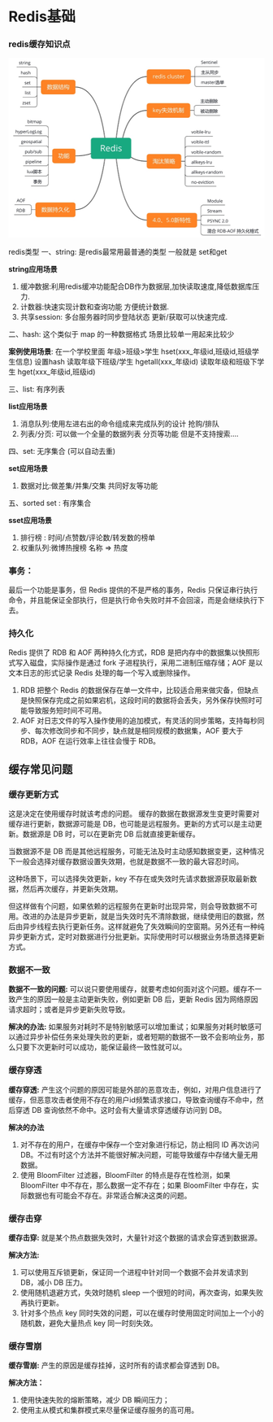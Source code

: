 # Redis基础
### redis缓存知识点
![](https://github.com/932355914/bolg/blob/master/image/redis/redis.jpeg)

redis类型
一、string: 是redis最常用最普通的类型 一般就是 set和get

**string应用场景**
1. 缓冲数据:利用redis缓冲功能配合DB作为数据层,加快读取速度,降低数据库压力.
2. 计数器:快速实现计数和查询功能 方便统计数据.
3. 共享session: 多台服务器时同步登陆状态 更新/获取可以快速完成.

二、hash: 这个类似于 map 的一种数据格式 场景比较单一用起来比较少

**案例使用场景**: 
在一个学校里面 年级>班级>学生
hset(xxx_年级id,班级id,班级学生信息) 设置hash
读取年级下班级/学生
hgetall(xxx_年级id)
读取年级和班级下学生
hget(xxx_年级id,班级id)

三、list: 有序列表

**list应用场景**
1. 消息队列:使用左进右出的命令组成来完成队列的设计 抢购/排队
2. 列表/分页: 可以做一个全量的数据列表 分页等功能 但是不支持搜索....

四、set: 无序集合 (可以自动去重)

**set应用场景**
1. 数据对比:做差集/并集/交集 共同好友等功能

五、sorted set : 有序集合

**sset应用场景**
1. 排行榜 : 时间/点赞数/评论数/转发数的榜单
2. 权重队列:微博热搜榜 名称 => 热度

### 事务：
最后一个功能是事务，但 Redis 提供的不是严格的事务，Redis 只保证串行执行命令，并且能保证全部执行，但是执行命令失败时并不会回滚，而是会继续执行下去。

### 持久化
Redis 提供了 RDB 和 AOF 两种持久化方式，RDB 是把内存中的数据集以快照形式写入磁盘，实际操作是通过 fork 子进程执行，采用二进制压缩存储；AOF 是以文本日志的形式记录 Redis 处理的每一个写入或删除操作。
1. RDB 把整个 Redis 的数据保存在单一文件中，比较适合用来做灾备，但缺点是快照保存完成之前如果宕机，这段时间的数据将会丢失，另外保存快照时可能导致服务短时间不可用。
2. AOF 对日志文件的写入操作使用的追加模式，有灵活的同步策略，支持每秒同步、每次修改同步和不同步，缺点就是相同规模的数据集，AOF 要大于 RDB，AOF 在运行效率上往往会慢于 RDB。

## 缓存常见问题
### 缓存更新方式
这是决定在使用缓存时就该考虑的问题。
缓存的数据在数据源发生变更时需要对缓存进行更新，数据源可能是 DB，也可能是远程服务。更新的方式可以是主动更新。数据源是 DB 时，可以在更新完 DB 后就直接更新缓存。

当数据源不是 DB 而是其他远程服务，可能无法及时主动感知数据变更，这种情况下一般会选择对缓存数据设置失效期，也就是数据不一致的最大容忍时间。

这种场景下，可以选择失效更新，key 不存在或失效时先请求数据源获取最新数据，然后再次缓存，并更新失效期。

但这样做有个问题，如果依赖的远程服务在更新时出现异常，则会导致数据不可用。改进的办法是异步更新，就是当失效时先不清除数据，继续使用旧的数据，然后由异步线程去执行更新任务。这样就避免了失效瞬间的空窗期。另外还有一种纯异步更新方式，定时对数据进行分批更新。实际使用时可以根据业务场景选择更新方式。

### 数据不一致
**数据不一致的问题:** 可以说只要使用缓存，就要考虑如何面对这个问题。缓存不一致产生的原因一般是主动更新失败，例如更新 DB 后，更新 Redis 因为网络原因请求超时；或者是异步更新失败导致。

**解决的办法:** 如果服务对耗时不是特别敏感可以增加重试；如果服务对耗时敏感可以通过异步补偿任务来处理失败的更新，或者短期的数据不一致不会影响业务，那么只要下次更新时可以成功，能保证最终一致性就可以。

### 缓存穿透
**缓存穿透:** 产生这个问题的原因可能是外部的恶意攻击，例如，对用户信息进行了缓存，但恶意攻击者使用不存在的用户id频繁请求接口，导致查询缓存不命中，然后穿透 DB 查询依然不命中。这时会有大量请求穿透缓存访问到 DB。

**解决的办法**
1. 对不存在的用户，在缓存中保存一个空对象进行标记，防止相同 ID 再次访问 DB。不过有时这个方法并不能很好解决问题，可能导致缓存中存储大量无用数据。
2. 使用 BloomFilter 过滤器，BloomFilter 的特点是存在性检测，如果 BloomFilter 中不存在，那么数据一定不存在；如果 BloomFilter 中存在，实际数据也有可能会不存在。非常适合解决这类的问题。


### 缓存击穿
**缓存击穿:** 就是某个热点数据失效时，大量针对这个数据的请求会穿透到数据源。

**解决方法:**
1. 可以使用互斥锁更新，保证同一个进程中针对同一个数据不会并发请求到 DB，减小 DB 压力。
2. 使用随机退避方式，失效时随机 sleep 一个很短的时间，再次查询，如果失败再执行更新。
3. 针对多个热点 key 同时失效的问题，可以在缓存时使用固定时间加上一个小的随机数，避免大量热点 key 同一时刻失效。


### 缓存雪崩
**缓存雪崩:** 产生的原因是缓存挂掉，这时所有的请求都会穿透到 DB。

**解决方法：**
1. 使用快速失败的熔断策略，减少 DB 瞬间压力；
2. 使用主从模式和集群模式来尽量保证缓存服务的高可用。



    
